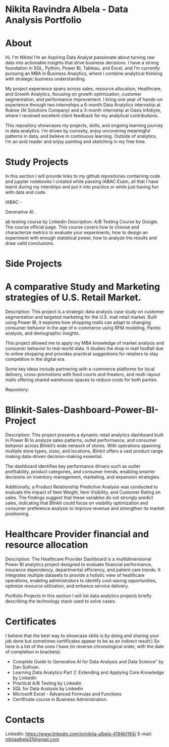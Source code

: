 # Nikita Ravindra Albela - Data Analysis Portfolio

# About
Hi, I'm Nikita! I’m an Aspiring Data Analyst passionate about turning raw data into actionable insights that drive business decisions. I have a strong foundation in SQL, Python, Power BI, Tableau, and Excel, and I’m currently pursuing an MBA in Business Analytics, where I combine analytical thinking with strategic business understanding.

My project experience spans across sales, resource allocation, Healthcare, and Growth Analytics, focusing on growth optimization, customer segmentation, and performance improvement. I bring one year of hands-on experience through two internships a 6-month Data Analytics internship at Rubixe (AI Solutions Company) and a 3-month internship at Oasis Infobyte, where I received excellent client feedback for my analytical contributions.

This repository showcases my projects, skills, and ongoing learning journey in data analytics. I’m driven by curiosity, enjoy uncovering meaningful patterns in data, and believe in continuous learning. Outside of analytics, I’m an avid reader and enjoy painting and sketching in my free time.

# Study Projects
In this section I will provide links to my github repositories containing code and jupyter notebooks I created while passing IABAC Exam, all that I have learnt during my interships and put it into practice or while just having fun with data and code.



IABAC -

Generative AI
.



ab testing course by Linkedin
Description: A/B Testing Course by Google. The course official page.
This course covers how to choose and characterize metrics to evaluate your experiments, how to design an experiment with enough statistical power, how to analyze the results and draw valid conclusions.







# Side Projects

# A comparative Study and Marketing strategies of U.S. Retail Market.
Description: 
This project is a strategic data analysis case study on customer segmentation and targeted marketing for the U.S. mall retail market. Built using Power BI, it explores how shopping malls can adapt to changing consumer behavior in the age of e-commerce using RFM modeling, Pareto analysis, and demographic insights.

This project allowed me to apply my MBA knowledge of market analysis and consumer behavior to real-world data. It studies the drop in mall footfall due to online shopping and provides practical suggestions for retailers to stay competitive in the digital era.

Some key ideas include partnering with e-commerce platforms for local delivery, cross-promotions with food courts and theaters, and multi-layout malls offering shared warehouse spaces to reduce costs for both parties.

Repository: 

# Blinkit-Sales-Dashboard-Power-BI-Project
Description: This project presents a dynamic retail analytics dashboard built in Power BI to analyze sales patterns, outlet performance, and consumer behavior across Blinkit’s wide network of stores. With operations spanning multiple store types, sizes, and locations, Blinkit offers a vast product range making data-driven decision-making essential.

The dashboard identifies key performance drivers such as outlet profitability, product categories, and consumer trends, enabling smarter decisions on inventory management, marketing, and expansion strategies.

Additionally, a Product Relationship Predictive Analysis was conducted to evaluate the impact of Item Weight, Item Visibility, and Customer Rating on sales. The findings suggest that these variables do not strongly predict sales, indicating that Blinkit could focus on visibility optimization and consumer preference analysis to improve revenue and strengthen its market positioning.

# Healthcare Provider financial and resource allocation
Description: The Healthcare Provider Dashboard is a multidimensional Power BI analytics project designed to evaluate financial performance, insurance dependency, departmental efficiency, and patient care trends. It integrates multiple datasets to provide a holistic view of healthcare operations, enabling administrators to identify cost-saving opportunities, optimize resource utilization, and enhance service delivery.

Portfolio Projects
In this section I will list data analytics projects briefly describing the technology stack used to solve cases.



# Certificates
I believe that the best way to showcase skills is by doing and sharing your job done but sometimes certificates appear to be as an indirect result:) So here is a list of the ones I have (in reverse-chronological order, with the date of completion in brackets):

- Complete Guide to Generative AI for Data Analysis and Data Science” by Dan Sullivan.
- Learning Data Analytics Part 2: Extending and Applying Core Knowledge by Linkedin
- Practical A/B Testing by Linkedin
- SQL for Data Analysis by Linkedin
- Microsoft Excel - Advanced Formulas and Functions
- Certificate course in Business Administration.

# Contacts
LinkedIn: https://www.linkedin.com/in/nikita-albela-4194b1164/
E-mail: nikitaalbela31@gmail.com
